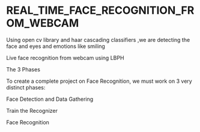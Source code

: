 # REAL_TIME_FACE_RECOGNITION_FROM_WEBCAM
Using open cv library and haar cascading classifiers ,we are detecting the face and eyes and emotions like smiling  

Live face recognition from webcam using LBPH

The 3 Phases

To create a complete project on Face Recognition, we must work on 3 very distinct phases:

Face Detection and Data Gathering

Train the Recognizer

Face Recognition
